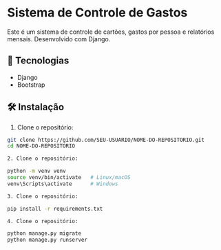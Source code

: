 # Sistema de Controle de Gastos

Este é um sistema de controle de cartões, gastos por pessoa e relatórios mensais. Desenvolvido com Django.

## 🚀 Tecnologias

- Django
- Bootstrap

## 🛠️ Instalação

1. Clone o repositório:

```bash
git clone https://github.com/SEU-USUARIO/NOME-DO-REPOSITORIO.git
cd NOME-DO-REPOSITORIO

2. Clone o repositório:

python -m venv venv
source venv/bin/activate   # Linux/macOS
venv\Scripts\activate      # Windows

3. Clone o repositório:

pip install -r requirements.txt

4. Clone o repositório:

python manage.py migrate
python manage.py runserver
